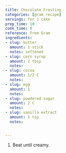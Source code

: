 ```yaml
---
title: Chocolate Frosting
categories: [gram recipe]
servings: for 1 cake
prep_time: 10
cook_time: 0 
reference: From Gram
ingredients:
- slug: butter
  amount: 1 stick
  notes: softened
- slug: corn syrup
  amount: 2 tbsp
  notes:
- slug: cocoa
  amount: 1/2 C
  notes:
- slug: egg
  amount: 1
  notes:
- slug: powdered sugar
  amount: 2 C
  notes:
- slug: vanilla extract
  amount: 1 tsp
  notes:


---
```


1. Beat until creamy.
